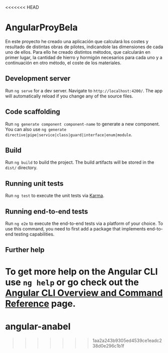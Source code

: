 <<<<<<< HEAD
# AngularProyBela

En este proyecto he creado una aplicación que calculará los costes y resultado de distintas obras de pilotes, indicandole las dimensiones de cada uno de ellos.
Para ello he creado distintos métodos, que calcularán en primer lugar, la cantidad de hierro y hormigón necesarios para cada uno y a continuación en otro método, 
el coste de los materiales.

## Development server

Run `ng serve` for a dev server. Navigate to `http://localhost:4200/`. The app will automatically reload if you change any of the source files.

## Code scaffolding

Run `ng generate component component-name` to generate a new component. You can also use `ng generate directive|pipe|service|class|guard|interface|enum|module`.

## Build

Run `ng build` to build the project. The build artifacts will be stored in the `dist/` directory.

## Running unit tests

Run `ng test` to execute the unit tests via [Karma](https://karma-runner.github.io).

## Running end-to-end tests

Run `ng e2e` to execute the end-to-end tests via a platform of your choice. To use this command, you need to first add a package that implements end-to-end testing capabilities.

## Further help

To get more help on the Angular CLI use `ng help` or go check out the [Angular CLI Overview and Command Reference](https://angular.io/cli) page.
=======
# angular-anabel
>>>>>>> 1aa2a243b9305ed4539ce1eadc238d0e296c1b1f
